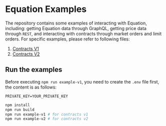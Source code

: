 # Equation Examples

The repository contains some examples of interacting with Equation, including: getting Equation data through GraphQL, getting price data through `REST`, and interacting with contracts through market orders and limit orders. For specific examples, please refer to following files:

1. [Contracts V1](./src/contracts-v1/index.ts)
2. [Contracts V2](./src/contracts-v2/index.ts)

## Run the examples

Before executing `npm run example-v1`, you need to create the `.env` file first, the content is as follows:

```text
PRIVATE_KEY=YOUR_PRIVATE_KEY
```

```bash
npm install
npm run build
npm run example-v1 # for contracts v1
npm run example-v2 # for contracts v2
```
